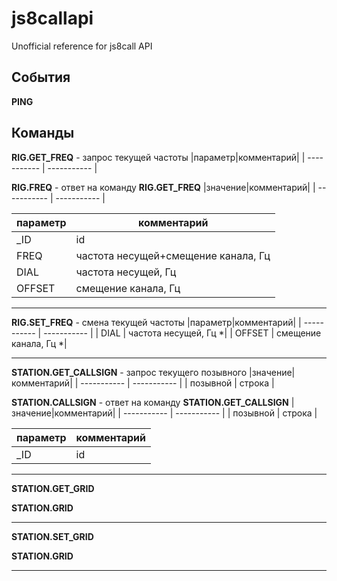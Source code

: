 # js8callapi
Unofficial reference for js8call API

## События
**PING**

## Команды

**RIG.GET_FREQ** - запрос текущей частоты
|параметр|комментарий|
| ----------- | ----------- |

**RIG.FREQ** - ответ на команду **RIG.GET_FREQ**
|значение|комментарий|
| ----------- | ----------- |

|параметр|комментарий|
| ----------- | ----------- |
|_ID|id|
|FREQ|частота несущей+смещение канала, Гц|
|DIAL|частота несущей, Гц|
|OFFSET|смещение канала, Гц|

---

**RIG.SET_FREQ** - смена текущей частоты
|параметр|комментарий|
| ----------- | ----------- |
| DIAL | частота несущей, Гц *|
| OFFSET | смещение канала, Гц *|

---

**STATION.GET_CALLSIGN** - запрос текущего позывного
|значение|комментарий|
| ----------- | ----------- |
| позывной | строка |

**STATION.CALLSIGN** - ответ на команду **STATION.GET_CALLSIGN**
|значение|комментарий|
| ----------- | ----------- |
| позывной | строка |

|параметр|комментарий|
| ----------- | ----------- |
|_ID|id|

---

**STATION.GET_GRID**

**STATION.GRID**

---
**STATION.SET_GRID**

**STATION.GRID**

---
